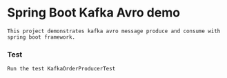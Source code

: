 # Spring Boot Kafka Avro demo

    This project demonstrates kafka avro message produce and consume with spring boot framework.

### Test
    Run the test KafkaOrderProducerTest